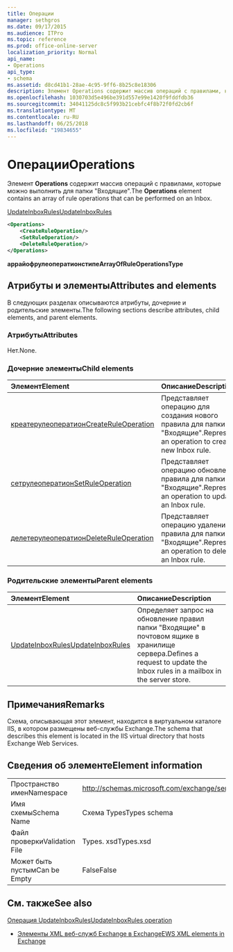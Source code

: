 ```yaml
---
title: Операции
manager: sethgros
ms.date: 09/17/2015
ms.audience: ITPro
ms.topic: reference
ms.prod: office-online-server
localization_priority: Normal
api_name:
- Operations
api_type:
- schema
ms.assetid: d8cd41b1-28ae-4c95-9ff6-8b25c8e18306
description: Элемент Operations содержит массив операций с правилами, которые можно выполнить для папки "Входящие".
ms.openlocfilehash: 1030703d5e496be391d557e99e1420f9fddfdb36
ms.sourcegitcommit: 34041125dc8c5f993b21cebfc4f8b72f0fd2cb6f
ms.translationtype: MT
ms.contentlocale: ru-RU
ms.lasthandoff: 06/25/2018
ms.locfileid: "19834655"
---
```

# <a name="operations"></a><span data-ttu-id="a3c36-103">Операции</span><span class="sxs-lookup"><span data-stu-id="a3c36-103">Operations</span></span>

<span data-ttu-id="a3c36-104">Элемент **Operations** содержит массив операций с правилами, которые можно выполнить для папки "Входящие".</span><span class="sxs-lookup"><span data-stu-id="a3c36-104">The **Operations** element contains an array of rule operations that can be performed on an Inbox.</span></span> 
  
[<span data-ttu-id="a3c36-105">UpdateInboxRules</span><span class="sxs-lookup"><span data-stu-id="a3c36-105">UpdateInboxRules</span></span>](updateinboxrules.md)
  
```XML
<Operations>
    <CreateRuleOperation/>
    <SetRuleOperation/>
    <DeleteRuleOperation/>
</Operations>
```

 <span data-ttu-id="a3c36-106">**аррайофрулеоператионстипе**</span><span class="sxs-lookup"><span data-stu-id="a3c36-106">**ArrayOfRuleOperationsType**</span></span>
## <a name="attributes-and-elements"></a><span data-ttu-id="a3c36-107">Атрибуты и элементы</span><span class="sxs-lookup"><span data-stu-id="a3c36-107">Attributes and elements</span></span>

<span data-ttu-id="a3c36-108">В следующих разделах описываются атрибуты, дочерние и родительские элементы.</span><span class="sxs-lookup"><span data-stu-id="a3c36-108">The following sections describe attributes, child elements, and parent elements.</span></span>
  
### <a name="attributes"></a><span data-ttu-id="a3c36-109">Атрибуты</span><span class="sxs-lookup"><span data-stu-id="a3c36-109">Attributes</span></span>

<span data-ttu-id="a3c36-110">Нет.</span><span class="sxs-lookup"><span data-stu-id="a3c36-110">None.</span></span>
  
### <a name="child-elements"></a><span data-ttu-id="a3c36-111">Дочерние элементы</span><span class="sxs-lookup"><span data-stu-id="a3c36-111">Child elements</span></span>

|<span data-ttu-id="a3c36-112">**Элемент**</span><span class="sxs-lookup"><span data-stu-id="a3c36-112">**Element**</span></span>|<span data-ttu-id="a3c36-113">**Описание**</span><span class="sxs-lookup"><span data-stu-id="a3c36-113">**Description**</span></span>|
|:-----|:-----|
|[<span data-ttu-id="a3c36-114">креатерулеоператион</span><span class="sxs-lookup"><span data-stu-id="a3c36-114">CreateRuleOperation</span></span>](createruleoperation.md) <br/> |<span data-ttu-id="a3c36-115">Представляет операцию для создания нового правила для папки "Входящие".</span><span class="sxs-lookup"><span data-stu-id="a3c36-115">Represents an operation to create a new Inbox rule.</span></span>  <br/> |
|[<span data-ttu-id="a3c36-116">сетрулеоператион</span><span class="sxs-lookup"><span data-stu-id="a3c36-116">SetRuleOperation</span></span>](setruleoperation.md) <br/> |<span data-ttu-id="a3c36-117">Представляет операцию обновления правила для папки "Входящие".</span><span class="sxs-lookup"><span data-stu-id="a3c36-117">Represents an operation to update an Inbox rule.</span></span>  <br/> |
|[<span data-ttu-id="a3c36-118">делетерулеоператион</span><span class="sxs-lookup"><span data-stu-id="a3c36-118">DeleteRuleOperation</span></span>](deleteruleoperation.md) <br/> |<span data-ttu-id="a3c36-119">Представляет операцию удаления правила для папки "Входящие".</span><span class="sxs-lookup"><span data-stu-id="a3c36-119">Represents an operation to delete an Inbox rule.</span></span>  <br/> |
   
### <a name="parent-elements"></a><span data-ttu-id="a3c36-120">Родительские элементы</span><span class="sxs-lookup"><span data-stu-id="a3c36-120">Parent elements</span></span>

|<span data-ttu-id="a3c36-121">**Элемент**</span><span class="sxs-lookup"><span data-stu-id="a3c36-121">**Element**</span></span>|<span data-ttu-id="a3c36-122">**Описание**</span><span class="sxs-lookup"><span data-stu-id="a3c36-122">**Description**</span></span>|
|:-----|:-----|
|[<span data-ttu-id="a3c36-123">UpdateInboxRules</span><span class="sxs-lookup"><span data-stu-id="a3c36-123">UpdateInboxRules</span></span>](updateinboxrules.md) <br/> |<span data-ttu-id="a3c36-124">Определяет запрос на обновление правил папки "Входящие" в почтовом ящике в хранилище сервера.</span><span class="sxs-lookup"><span data-stu-id="a3c36-124">Defines a request to update the Inbox rules in a mailbox in the server store.</span></span>  <br/> |
   
## <a name="remarks"></a><span data-ttu-id="a3c36-125">Примечания</span><span class="sxs-lookup"><span data-stu-id="a3c36-125">Remarks</span></span>

<span data-ttu-id="a3c36-126">Схема, описывающая этот элемент, находится в виртуальном каталоге IIS, в котором размещены веб-службы Exchange.</span><span class="sxs-lookup"><span data-stu-id="a3c36-126">The schema that describes this element is located in the IIS virtual directory that hosts Exchange Web Services.</span></span>
  
## <a name="element-information"></a><span data-ttu-id="a3c36-127">Сведения об элементе</span><span class="sxs-lookup"><span data-stu-id="a3c36-127">Element information</span></span>

|||
|:-----|:-----|
|<span data-ttu-id="a3c36-128">Пространство имен</span><span class="sxs-lookup"><span data-stu-id="a3c36-128">Namespace</span></span>  <br/> |http://schemas.microsoft.com/exchange/services/2006/types  <br/> |
|<span data-ttu-id="a3c36-129">Имя схемы</span><span class="sxs-lookup"><span data-stu-id="a3c36-129">Schema Name</span></span>  <br/> |<span data-ttu-id="a3c36-130">Схема Types</span><span class="sxs-lookup"><span data-stu-id="a3c36-130">Types schema</span></span>  <br/> |
|<span data-ttu-id="a3c36-131">Файл проверки</span><span class="sxs-lookup"><span data-stu-id="a3c36-131">Validation File</span></span>  <br/> |<span data-ttu-id="a3c36-132">Types. xsd</span><span class="sxs-lookup"><span data-stu-id="a3c36-132">Types.xsd</span></span>  <br/> |
|<span data-ttu-id="a3c36-133">Может быть пустым</span><span class="sxs-lookup"><span data-stu-id="a3c36-133">Can be Empty</span></span>  <br/> |<span data-ttu-id="a3c36-134">False</span><span class="sxs-lookup"><span data-stu-id="a3c36-134">False</span></span>  <br/> |
   
## <a name="see-also"></a><span data-ttu-id="a3c36-135">См. также</span><span class="sxs-lookup"><span data-stu-id="a3c36-135">See also</span></span>



[<span data-ttu-id="a3c36-136">Операция UpdateInboxRules</span><span class="sxs-lookup"><span data-stu-id="a3c36-136">UpdateInboxRules operation</span></span>](updateinboxrules-operation.md)


- [<span data-ttu-id="a3c36-137">Элементы XML веб-служб Exchange в Exchange</span><span class="sxs-lookup"><span data-stu-id="a3c36-137">EWS XML elements in Exchange</span></span>](ews-xml-elements-in-exchange.md)

